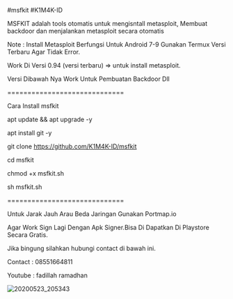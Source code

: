 #msfkit
#K1M4K-ID

MSFKIT adalah tools otomatis 
untuk mengisntall metasploit,
Membuat backdoor dan menjalankan metasploit 
secara otomatis

Note : Install Metasploit Berfungsi Untuk Android 7-9
Gunakan Termux Versi Terbaru Agar Tidak Error.

Work Di Versi 0.94 (versi terbaru) => untuk install metasploit.

Versi Dibawah Nya Work Untuk Pembuatan Backdoor Dll

=============================

Cara Install msfkit

apt update && apt upgrade -y

apt install git -y

git clone https://github.com/K1M4K-ID/msfkit

cd msfkit

chmod +x msfkit.sh

sh msfkit.sh

=============================

Untuk Jarak Jauh Arau Beda Jaringan 
Gunakan Portmap.io

Agar Work Sign Lagi Dengan Apk Signer.Bisa Di Dapatkan
Di Playstore Secara Gratis.

Jika bingung silahkan hubungi contact di bawah ini.

Contact : 08551664811

Youtube : fadillah ramadhan


![20200523_205343](https://user-images.githubusercontent.com/46388169/82732470-9b26e100-9d37-11ea-86bb-7c460e37b1c7.jpg)
